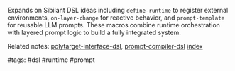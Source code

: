 Expands on Sibilant DSL ideas including `define-runtime` to register external environments, `on-layer-change` for reactive behavior, and `prompt-template` for reusable LLM prompts. These macros combine runtime orchestration with layered prompt logic to build a fully integrated system.

Related notes: [polytarget-interface-dsl](polytarget-interface-dsl.md), [prompt-compiler-dsl](prompt-compiler-dsl.md) [index](../../unique/index.md)

#tags: #dsl #runtime #prompt
